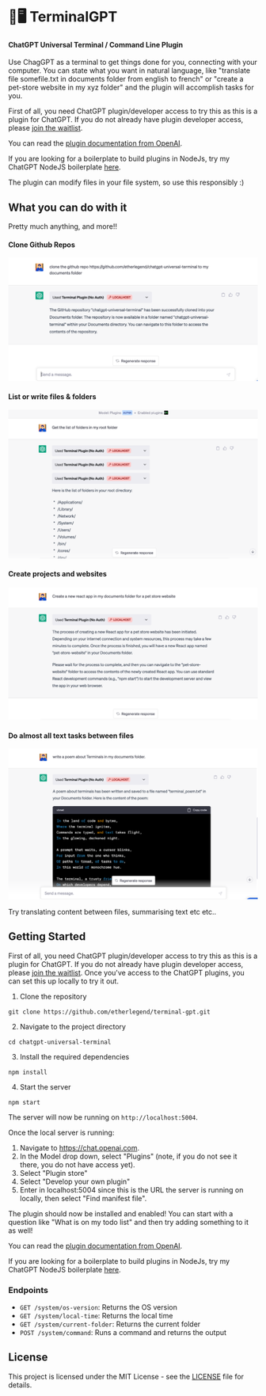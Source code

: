 # 🤖🖥️ TerminalGPT 
#### ChatGPT Universal Terminal / Command Line Plugin

Use ChagGPT as a terminal to get things done for you, connecting with your computer. You can state what you want in natural language, like "translate file somefile.txt in documents folder from english to french" or "create a pet-store website in my xyz folder" and the plugin will accomplish tasks for you.

First of all, you need ChatGPT plugin/developer access to try this as this is a plugin for ChatGPT. If you do not already have plugin developer access, please [join the waitlist](https://openai.com/waitlist/plugins).

You can read the [plugin documentation from OpenAI](https://platform.openai.com/docs/plugins/).

If you are looking for a boilerplate to build plugins in NodeJs, try my ChatGPT NodeJS boilerplate [here](https://github.com/etherlegend/chatgpt-plugin-node-todo). 

The plugin can modify files in your file system, so use this responsibly :)

## What you can do with it

Pretty much anything, and more!! 

#### Clone Github Repos

![image Clone github repos](./images/Clone_Github_Repos.png)

#### List or write files & folders
![image Files](./images/List_Root_Folders.png)

#### Create projects and websites
![image Create](images/Create_React_Website.png)

#### Do almost all text tasks between files
![image Text](images/Write_Files.png)

Try translating content between files, summarising text etc etc..

## Getting Started

First of all, you need ChatGPT plugin/developer access to try this as this is a plugin for ChatGPT. If you do not already have plugin developer access, please [join the waitlist](https://openai.com/waitlist/plugins). Once you've access to the ChatGPT plugins, you can set this up locally to try it out.

1. Clone the repository

```
git clone https://github.com/etherlegend/terminal-gpt.git
```

2. Navigate to the project directory

```
cd chatgpt-universal-terminal
```

3. Install the required dependencies

```
npm install
```

4. Start the server

```
npm start
```

The server will now be running on `http://localhost:5004`.


Once the local server is running:

1. Navigate to https://chat.openai.com.
2. In the Model drop down, select "Plugins" (note, if you do not see it there, you do not have access yet).
3. Select "Plugin store"
4. Select "Develop your own plugin"
5. Enter in localhost:5004 since this is the URL the server is running on locally, then select "Find manifest file".

The plugin should now be installed and enabled! You can start with a question like "What is on my todo list" and then try adding something to it as well!



You can read the [plugin documentation from OpenAI](https://platform.openai.com/docs/plugins/).

If you are looking for a boilerplate to build plugins in NodeJs, try my ChatGPT NodeJS boilerplate [here](https://github.com/etherlegend/chatgpt-plugin-node-todo). 

### Endpoints

- `GET /system/os-version`: Returns the OS version
- `GET /system/local-time`: Returns the local time
- `GET /system/current-folder`: Returns the current folder
- `POST /system/command`: Runs a command and returns the output

## License

This project is licensed under the MIT License - see the [LICENSE](LICENSE) file for details.

